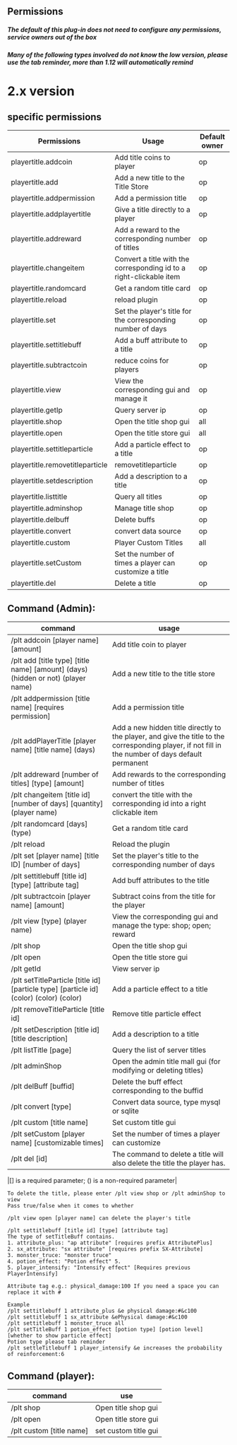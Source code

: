 ## Permissions
##### The default of this plug-in does not need to configure any permissions, service owners out of the box
##### Many of the following types involved do not know the low version, please use the tab reminder, more than 1.12 will automatically remind

# 2.x version

## specific permissions
| Permissions | Usage | Default owner |
| ------------ | ------------ | ------------ |
| playertitle.addcoin | Add title coins to player | op |
| playertitle.add | Add a new title to the Title Store | op |
| playertitle.addpermission | Add a permission title | op |
| playertitle.addplayertitle | Give a title directly to a player | op |
| playertitle.addreward | Add a reward to the corresponding number of titles | op |
| playertitle.changeitem | Convert a title with the corresponding id to a right-clickable item | op |
| playertitle.randomcard | Get a random title card | op |
| playertitle.reload | reload plugin | op |
| playertitle.set | Set the player's title for the corresponding number of days | op |
| playertitle.settitlebuff | Add a buff attribute to a title | op |
| playertitle.subtractcoin | reduce coins for players | op |
| playertitle.view | View the corresponding gui and manage it | op |
| playertitle.getIp | Query server ip | op |
| playertitle.shop | Open the title shop gui | all |
| playertitle.open | Open the title store gui | all |
| playertitle.settitleparticle | Add a particle effect to a title | op |
| playertitle.removetitleparticle | removetitleparticle | op
| playertitle.setdescription | Add a description to a title | op |
| playertitle.listtitle | Query all titles | op |
| playertitle.adminshop | Manage title shop | op |
| playertitle.delbuff | Delete buffs | op |
| playertitle.convert | convert data source | op |
| playertitle.custom| Player Custom Titles | all |
| playertitle.setCustom| Set the number of times a player can customize a title |op|
| playertitle.del| Delete a title |op|

## Command (Admin):
|command |usage |
| ------------ | ------------ |
| /plt addcoin [player name] [amount] | Add title coin to player |
| /plt add [title type] [title name] [amount] (days) (hidden or not) (player name) | Add a new title to the title store |
| /plt addpermission [title name] [requires permission] | Add a permission title |
| /plt addPlayerTitle [player name] [title name] (days) | Add a new hidden title directly to the player, and give the title to the corresponding player, if not fill in the number of days default permanent|
| /plt addreward [number of titles] [type] [amount] | Add rewards to the corresponding number of titles |
| /plt changeitem [title id] [number of days] [quantity] (player name) | convert the title with the corresponding id into a right clickable item |
| /plt randomcard [days] (type) | Get a random title card | 
| /plt reload | Reload the plugin |
| /plt set [player name] [title ID] [number of days] | Set the player's title to the corresponding number of days |
| /plt settitlebuff [title id] [type] [attribute tag] | Add buff attributes to the title |
| /plt subtractcoin [player name] [amount] | Subtract coins from the title for the player | 
| /plt view [type] (player name) | View the corresponding gui and manage the type: shop; open; reward|
| /plt shop | Open the title shop gui | 
| /plt open | Open the title store gui | 
| /plt getId | View server ip | 
| /plt setTitleParticle [title id] [particle type] [particle id] (color) (color) (color)|Add a particle effect to a title|
| /plt removeTitleParticle [title id]|Remove title particle effect|
| /plt setDescription [title id] [title description] | Add a description to a title|
| /plt listTitle [page] | Query the list of server titles |
| /plt adminShop | Open the admin title mall gui (for modifying or deleting titles) |
| /plt delBuff [buffid] | Delete the buff effect corresponding to the buffid |
|/plt convert [type] | Convert data source, type mysql or sqlite|
|/plt custom [title name]| Set custom title gui |
|/plt setCustom [player name] [customizable times] | Set the number of times a player can customize |
|/plt del [id] | The command to delete a title will also delete the title the player has.

|[] is a required parameter; () is a non-required parameter|

```
To delete the title, please enter /plt view shop or /plt adminShop to view
Pass true/false when it comes to whether

/plt view open [player name] can delete the player's title

/plt settitlebuff [title id] [type] [attribute tag]
The type of setTitleBuff contains.
1. attribute_plus: "ap attribute" [requires prefix AttributePlus]
2. sx_attribute: "sx attribute" [requires prefix SX-Attribute]
3. monster_truce: "monster truce" 
4. potion_effect: "Potion effect" 5.
5. player_intensify: "Intensify effect" [Requires previous PlayerIntensify]

Attribute tag e.g.: physical_damage:100 If you need a space you can replace it with #

Example
/plt settitlebuff 1 attribute_plus &e physical damage:#&c100
/plt settitlebuff 1 sx_attribute &ePhysical damage:#&c100
/plt settitlebuff 1 monster_truce all
/plt setTitleBuff 1 potion_effect [potion type] [potion level] [whether to show particle effect]
Potion type please tab reminder
/plt settleTitlebuff 1 player_intensify &e increases the probability of reinforcement:6
```

## Command (player):
| command | use |
| ------------ | ------------ |
| /plt shop | Open title shop gui |
| /plt open | Open title store gui |
| /plt custom [title name]| set custom title gui |